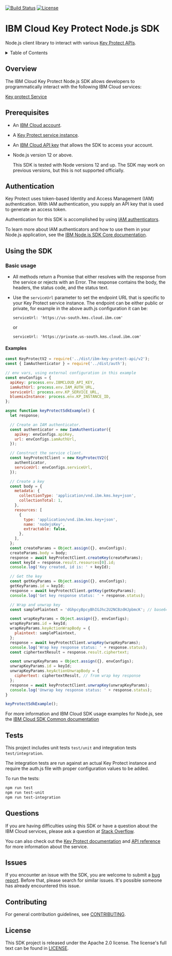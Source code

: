 [![Build Status](https://travis-ci.com/IBM/keyprotect-nodejs-client.svg?branch=main)](https://travis-ci.com/IBM/keyprotect-nodejs-client)
[![License](https://img.shields.io/badge/License-Apache%202.0-blue.svg)](https://opensource.org/licenses/Apache-2.0)

# IBM Cloud Key Protect Node.js SDK
Node.js client library to interact with various [Key Protect APIs](https://cloud.ibm.com/apidocs/key-protect).

<details>
<summary>Table of Contents</summary>

* [Overview](#overview)
* [Prerequisites](#prerequisites)
* [Authentication](#authentication)
* [Using the SDK](#using-the-sdk)
* [Tests](#tests)
* [Questions](#questions)
* [Issues](#issues)
* [Contributing](#contributing)
* [License](#license)

</details>

## Overview

The IBM Cloud Key Protect Node.js SDK allows developers to programmatically interact with the following
IBM Cloud services:

[Key protect Service](https://cloud.ibm.com/apidocs/key-protect) 

## Prerequisites

- An [IBM Cloud account](https://cloud.ibm.com/registration).
- A [Key Protect service instance](https://cloud.ibm.com/catalog/services/key-protect).
- An [IBM Cloud API key](https://cloud.ibm.com/iam/apikeys) that allows the SDK to access your account.
- Node.js version 12 or above.

  This SDK is tested with Node versions 12 and up. The SDK may work on previous versions, but this is not supported
  officially.

## Authentication

Key Protect uses token-based Identity and Access Management (IAM) authentication. With IAM authentication, you supply an API key that is used to generate an access token. 

Authentication for this SDK is accomplished by
using [IAM authenticators](https://github.com/IBM/ibm-cloud-sdk-common/blob/master/README.md#authentication).

To learn more about IAM authenticators and how to use them in your Node.js application, see
the [IBM Node.js SDK Core documentation](https://github.com/IBM/node-sdk-core/blob/master/Authentication.md).

## Using the SDK

### Basic usage

- All methods return a Promise that either resolves with the response from the service or rejects with an Error. The
  response contains the body, the headers, the status code, and the status text. 
- Use the `serviceUrl` parameter to set the endpoint URL that is specific to your Key Protect service instance. The 
  endpoint can be either public or private, for example in the above auth.js configuration it can be:
  
  ```
  serviceUrl: 'https://us-south.kms.cloud.ibm.com'
  ```
  or
  ```
  serviceUrl: 'https://private.us-south.kms.cloud.ibm.com'
  ```

#### Examples

```js
const KeyProtectV2 = require('../dist/ibm-key-protect-api/v2');
const { IamAuthenticator } = require('../dist/auth');

// env vars, using external configuration in this example
const envConfigs = {
  apiKey: process.env.IBMCLOUD_API_KEY,
  iamAuthUrl: process.env.IAM_AUTH_URL,
  serviceUrl: process.env.KP_SERVICE_URL,
  bluemixInstance: process.env.KP_INSTANCE_ID,
};

async function keyProtectSdkExample() {
  let response;

  // Create an IAM authenticator.
  const authenticator = new IamAuthenticator({
    apikey: envConfigs.apiKey,
    url: envConfigs.iamAuthUrl,
  });

  // Construct the service client.
  const keyProtectClient = new KeyProtectV2({
    authenticator,
    serviceUrl: envConfigs.serviceUrl,
  });

  // Create a key
  const body = {
    metadata: {
      collectionType: 'application/vnd.ibm.kms.key+json',
      collectionTotal: 1,
    },
    resources: [
      {
        type: 'application/vnd.ibm.kms.key+json',
        name: 'nodejsKey',
        extractable: false,
      },
    ],
  };
  const createParams = Object.assign({}, envConfigs);
  createParams.body = body;
  response = await keyProtectClient.createKey(createParams);
  const keyId = response.result.resources[0].id;
  console.log('Key created, id is: ' + keyId);

  // Get the key
  const getKeyParams = Object.assign({}, envConfigs);
  getKeyParams.id = keyId;
  response = await keyProtectClient.getKey(getKeyParams);
  console.log('Get key response status: ' + response.status);

  // Wrap and unwrap key
  const samplePlaintext = 'dGhpcyBpcyBhIGJhc2U2NCBzdHJpbmcK'; // base64 encoded plaintext

  const wrapKeyParams = Object.assign({}, envConfigs);
  wrapKeyParams.id = keyId;
  wrapKeyParams.keyActionWrapBody = {
    plaintext: samplePlaintext,
  };
  response = await keyProtectClient.wrapKey(wrapKeyParams);
  console.log('Wrap key response status: ' + response.status);
  const ciphertextResult = response.result.ciphertext;

  const unwrapKeyParams = Object.assign({}, envConfigs);
  unwrapKeyParams.id = keyId;
  unwrapKeyParams.keyActionUnwrapBody = {
    ciphertext: ciphertextResult, // from wrap key response
  };
  response = await keyProtectClient.unwrapKey(unwrapKeyParams);
  console.log('Unwrap key response status: ' + response.status);
}

keyProtectSdkExample();
```

For more information and IBM Cloud SDK usage examples for Node.js, see
the [IBM Cloud SDK Common documentation](https://github.com/IBM/ibm-cloud-sdk-common/blob/master/README.md)

## Tests

This project includes unit tests `test/unit` and integration tests `test/integration`.

The integration tests are run against an actual Key Protect instance and require the auth.js file with 
proper configuration values to be added.

To run the tests:

```sh
npm run test
npm run test-unit
npm run test-integration
```

## Questions

If you are having difficulties using this SDK or have a question about the IBM Cloud services,
please ask a question at
[Stack Overflow](http://stackoverflow.com/questions/ask?tags=ibm-cloud).

You can also check out the [Key Protect documentation](https://cloud.ibm.com/docs/key-protect)
and [API reference](https://cloud.ibm.com/apidocs/key-protect) for more information about the service.

## Issues
If you encounter an issue with the SDK, you are welcome to submit
a [bug report](https://github.com/IBM/keyprotect-nodejs-client/issues).
Before that, please search for similar issues. It's possible someone has
already encountered this issue.

## Contributing

For general contribution guidelines, see [CONTRIBUTING](CONTRIBUTING.md).

## License

This SDK project is released under the Apache 2.0 license. The license's full text can be found in [LICENSE](LICENSE).